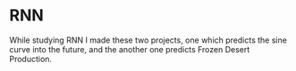 # RNN

While studying RNN I made these two projects, one which predicts the sine curve into the future, and the another one predicts Frozen Desert Production.
